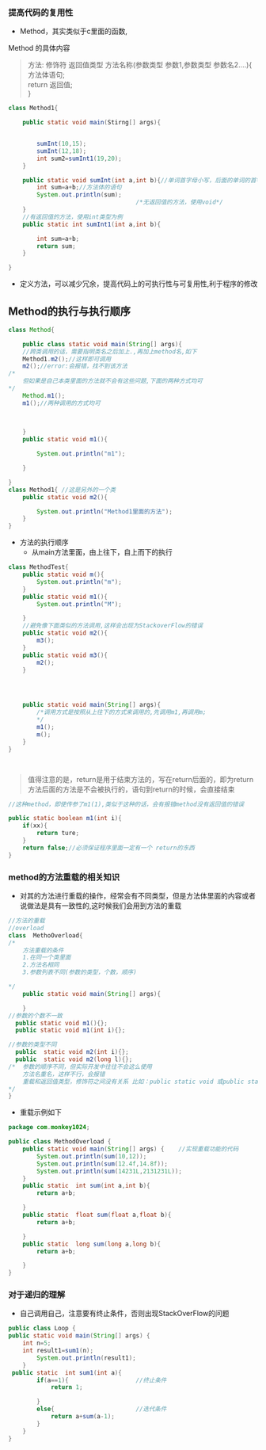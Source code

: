 ### 提高代码的复用性
+ Method，其实类似于c里面的函数,
>
Method 的具体内容
 >方法: 修饰符 返回值类型 方法名称(参数类型 参数1,参数类型 参数名2....){         
        方法体语句;  
        return 返回值;  
    }
>
```java
class Method1{

    public static void main(Stirng[] args){


        sumInt(10,15);
        sumInt(12,18);
        int sum2=sumInt1(19,20);
    }

    public static void sumInt(int a,int b){//单词首字母小写，后面的单词的首字母大写,这里即为一个method方法
        int sum=a+b;//方法体的语句
        System.out.println(sum);
                                    /*无返回值的方法，使用void*/
    }
    //有返回值的方法，使用int类型为例
    public static int sumInt1(int a,int b){

        int sum=a+b;
        return sum;
    }

}
```

+ 定义方法，可以减少冗余，提高代码上的可执行性与可复用性,利于程序的修改
##  Method的执行与执行顺序
```java
class Method{

    public class static void main(String[] args){
    //跨类调用的话，需要指明类名之后加上.,再加上method名,如下
    Method1.m2();//这样即可调用
    m2();//error:会报错，找不到该方法
/*
    但如果是自己本类里面的方法就不会有这些问题,下面的两种方式均可
*/
    Method.m1();
    m1();//两种调用的方式均可
    

    
    }
    public static void m1(){

        System.out.println("m1");

    }

}
class Method1{ //这是另外的一个类
    public static void m2(){

        System.out.println("Method1里面的方法");
    }
}


```
+ 方法的执行顺序  
  +  从main方法里面，由上往下，自上而下的执行
   
```java
class MethodTest{
    public static void m(){
        System.out.println("m");
    }
    public static void m1(){
        System.out.println("M");

    }
    //避免像下面类似的方法调用,这样会出现为StackoverFlow的错误
    public static void m2(){
        m3();
    }    
    public static void m3(){
        m2();
    }




    public static void main(String[] args){
        /*调用方式是按照从上往下的方式来调用的,先调用m1,再调用m;
        */
        m1();
        m();
    }
}




```
>值得注意的是，return是用于结束方法的，写在return后面的，即为return方法后面的方法是不会被执行的，语句到return的时候，会直接结束
```java
//这种method，即使传参了m1(1),类似于这种的话，会有报错method没有返回值的错误

public static boolean m1(int i){
    if(xx){
        return ture;
    }
    return false;//必须保证程序里面一定有一个 return的东西
}
```
### method的方法重载的相关知识

+ 对其的方法进行重载的操作，经常会有不同类型，但是方法体里面的内容或者说做法是具有一致性的,这时候我们会用到方法的重载
```java
//方法的重载
//overload
class  MethoOverload{
/*
    方法重载的条件 
    1.在同一个类里面
    2.方法名相同
    3.参数列表不同(参数的类型，个数，顺序)

*/
    public static void main(String[] args){

    }
//参数的个数不一致
  public static void m1(){};
  public static void m1(int i){};

//参数的类型不同
  public  static void m2(int i){};
  public  static void m2(long l){};
/*  参数的顺序不同，但实际开发中往往不会这么使用
    方法名重名，这样不行，会报错
    重载和返回值类型，修饰符之间没有关系 比如：public static void 或public static int或public int这些不构成重载
*/
}
```

+ 重载示例如下
>
```java
package com.monkey1024;

public class MethodOverload {
    public static void main(String[] args) {    //实现重载功能的代码
        System.out.println(sum(10,12));
        System.out.println(sum(12.4f,14.8f));
        System.out.println(sum(14231L,2131231L));
    }
    public static  int sum(int a,int b){
        return a+b;

    }
    public static  float sum(float a,float b){
        return a+b;

    }
    public static  long sum(long a,long b){
        return a+b;

    }
}


```
### 对于递归的理解
+ 自己调用自己，注意要有终止条件，否则出现StackOverFlow的问题

>
```java
public class Loop {
public static void main(String[] args) {
    int n=5;
    int result1=sum1(n);        
        System.out.println(result1);
    }
 public static  int sum1(int a){
        if(a==1){                   //终止条件
            return 1;  

        }
        else{                       //迭代条件
            return a+sum(a-1);
        }
    }
}
```
>

